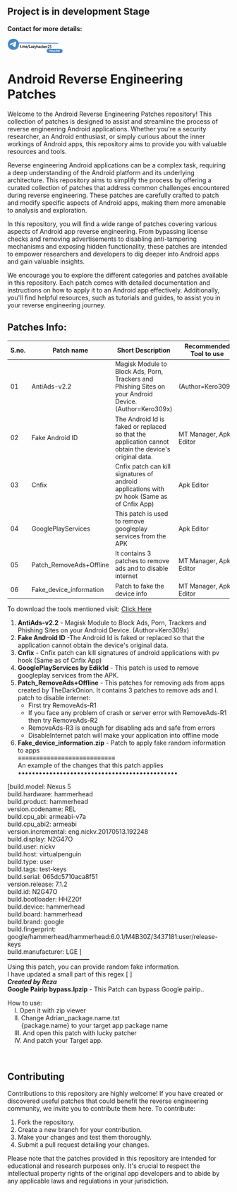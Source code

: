 ## Project is in development Stage
**Contact for more details:**

 [<img src="https://github.com/Hrushikraj/reverse_engineeringtools/blob/main/LOCAL/telegram2.png"  width=25% height=25%>](https://t.me/lazyhacker25) 

# Android Reverse Engineering Patches

Welcome to the Android Reverse Engineering Patches repository! This collection of patches is designed to assist and streamline the process of reverse engineering Android applications. Whether you're a security researcher, an Android enthusiast, or simply curious about the inner workings of Android apps, this repository aims to provide you with valuable resources and tools.

Reverse engineering Android applications can be a complex task, requiring a deep understanding of the Android platform and its underlying architecture. This repository aims to simplify the process by offering a curated collection of patches that address common challenges encountered during reverse engineering. These patches are carefully crafted to patch and modify specific aspects of Android apps, making them more amenable to analysis and exploration.

In this repository, you will find a wide range of patches covering various aspects of Android app reverse engineering. From bypassing license checks and removing advertisements to disabling anti-tampering mechanisms and exposing hidden functionality, these patches are intended to empower researchers and developers to dig deeper into Android apps and gain valuable insights.

We encourage you to explore the different categories and patches available in this repository. Each patch comes with detailed documentation and instructions on how to apply it to an Android app effectively. Additionally, you'll find helpful resources, such as tutorials and guides, to assist you in your reverse engineering journey.
## Patches Info:

| S.no. | Patch name | Short Description | Recommended Tool to use | 
| ------------- | ------------- | ------------- | ------------- |
| 01  | AntiAds-v2.2 | Magisk Module to Block Ads, Porn, Trackers and Phishing Sites on your Android Device. (Author=Kero309x)  | (Author=Kero309x)  |
| 02  | Fake Android ID | The Android Id is faked or replaced so that the application cannot obtain the device's original data. | MT Manager, Apk Editor  |
| 03  | Cnfix | Cnfix patch can kill signatures of android applications with pv hook (Same as of Cnfix App) | Apk Editor |
| 04  | GooglePlayServices | This patch is used to remove googleplay services from the APK | Apk Editor |
| 05  | Patch_RemoveAds+Offline | It contains 3 patches to remove ads and to disable internet | MT Manager, Apk Editor|
| 06  | Fake_device_information | Patch to fake the device info | MT Manager, Apk Editor|

To download the tools mentioned visit: [Click Here](https://github.com/Hrushikraj/reverse_engineeringtools)

1. **AntiAds-v2.2** - Magisk Module to Block Ads, Porn, Trackers and Phishing Sites on your Android Device. (Author=Kero309x)
2. **Fake Android ID** -The Android Id is faked or replaced so that the application cannot obtain the device's original data.
3. **Cnfix** - Cnfix patch can kill signatures of android applications with pv hook (Same as of Cnfix App)
4. **GooglePlayServices by Edik1d** - This patch is used to remove googleplay services from the APK.
5. **Patch_RemoveAds+Offline** - This patches for removing ads from apps created by TheDarkOnion.
It contains 3 patches to remove ads and I. patch to disable internet:
   * First try RemoveAds-R1
   * If you face any problem of crash or server error with RemoveAds-R1 then try RemoveAds-R2
   * RemoveAds-R3 is enough for disabling ads and safe from errors
   * DisableInternet patch will make your application into offline mode <br>
6. **Fake_device_information.zip** - Patch to apply fake random information to apps<br>
≡≡≡≡≡≡≡≡≡≡≡≡≡≡≡≡≡≡≡≡≡≡≡≡≡≡≡ <br>
An example of the changes that this patch applies <br>
•••••••••••••••••••••••••••••••••••••••••••••• <br>

  [build.model: Nexus 5 <br>
  build.hardware: hammerhead <br>
  build.product: hammerhead <br>
  version.codename: REL <br>
  build.cpu_abi: armeabi-v7a <br>
  build.cpu_abi2: armeabi <br>
  version.incremental: eng.nickv.20170513.192248 <br>
  build.display: N2G47O <br>
  build.user: nickv <br>
  build.host: virtualpenguin <br>
  build.type: user <br>
  build.tags: test-keys <br>
  build.serial: 065dc5710aca8f51 <br>
  version.release: 7.1.2 <br>
  build.id: N2G47O <br>
  build.bootloader: HHZ20f <br>
  build.device: hammerhead <br>
  build.board: hammerhead <br>
  build.brand: google <br>
  build.fingerprint: google/hammerhead/hammerhead:6.0.1/M4B30Z/3437181:user/release-keys <br>
  build.manufacturer: LGE ] <br>
━━━━━━━━━━━━━━━━━━━━━━ <br>
Using this patch, you can provide random fake information. <br>
I have updated a small part of this regex [ ] <br>
***Created by Reza*** <br>
**Google Pairip bypass.lpzip** - This Patch can bypass Google pairip..

How to use: <br>
&nbsp;&nbsp;&nbsp;&nbsp;I. Open it with zip viewer <br>
&nbsp;&nbsp;&nbsp;&nbsp;II. Change Adrian_package.name.txt <br>
&nbsp;&nbsp;&nbsp;&nbsp;&nbsp;&nbsp;&nbsp;&nbsp;{package.name} to your target app package name <br>
&nbsp;&nbsp;&nbsp;&nbsp;III. And open this patch with lucky patcher <br>
&nbsp;&nbsp;&nbsp;&nbsp;IV. And patch your Target app. <br>


<p>&nbsp;</p> <!-- This will create a paragraph with non-breaking space for spacing -->

## Contributing

Contributions to this repository are highly welcome! If you have created or discovered useful patches that could benefit the reverse engineering community, we invite you to contribute them here. To contribute:

1. Fork the repository.
2. Create a new branch for your contribution.
3. Make your changes and test them thoroughly.
4. Submit a pull request detailing your changes.


Please note that the patches provided in this repository are intended for educational and research purposes only. It's crucial to respect the intellectual property rights of the original app developers and to abide by any applicable laws and regulations in your jurisdiction.



